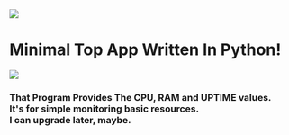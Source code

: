 <image src="https://www.gnu.org/graphics/gplv3-127x51.png">

<h1>Minimal Top App Written In Python!</h1>

<image src="mtop.png">

<h3>
That Program Provides The CPU, RAM and UPTIME values.
<br>
It's for simple monitoring basic resources.
<br>
I can upgrade later, maybe.
</h3>
